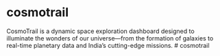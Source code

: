# cosmotrail
CosmoTrail is a dynamic space exploration dashboard designed to illuminate the wonders of our universe—from the formation of galaxies to real-time planetary data and India’s cutting-edge missions. 
#   c o s m o t r a i l  
 